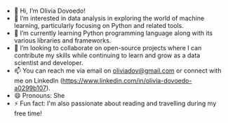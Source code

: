 - 👋 Hi, I’m Olivia Dovoedo!
- 👀 I’m interested in data analysis in exploring the world of machine learning, particularly focusing on Python and related tools.
- 🌱 I’m currently learning Python programming language along with its various libraries and frameworks.
- 💞️ I’m looking to collaborate on open-source projects where I can contribute my skills while continuing to learn and grow as a data scientist and developer.
- 📫 You can reach me via email on oliviadov@gmail.com or connect with me on LinkedIn (https://www.linkedin.com/in/olivia-dovoedo-a0299b107).
- 😄 Pronouns: She
- ⚡ Fun fact: I'm also passionate about reading and travelling during my free time!

<!---
Oliviadov/Oliviadov is a ✨ special ✨ repository because its `README.md` (this file) appears on your GitHub profile.
You can click the Preview link to take a look at your changes.
--->
